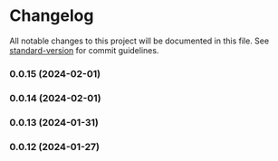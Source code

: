 # Changelog

All notable changes to this project will be documented in this file. See [standard-version](https://github.com/conventional-changelog/standard-version) for commit guidelines.

### 0.0.15 (2024-02-01)

### 0.0.14 (2024-02-01)

### 0.0.13 (2024-01-31)

### 0.0.12 (2024-01-27)
